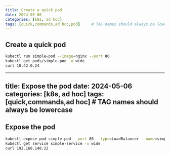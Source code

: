 ```yaml
---
title: Create a quick pod
date: 2024-05-06
categories: [k8s, ad hoc]
tags: [quick,commands,ad hoc,pod]     # TAG names should always be lowercase
---
```


## Create a quick pod

```bash
kubectl run simple-pod --image=nginx --port 80
kubectl get pods/simple-pod -o wide
curl 10.42.0.24
```

---
title: Expose the pod
date: 2024-05-06
categories: [k8s, ad hoc]
tags: [quick,commands,ad hoc]     # TAG names should always be lowercase
---

## Expose the pod

```bash
kubectl expose pod simple-pod --port 80 --type=LoadBalancer --name=simple-service
kubectl get service simple-service -o wide
curl 192.168.148.22
```
